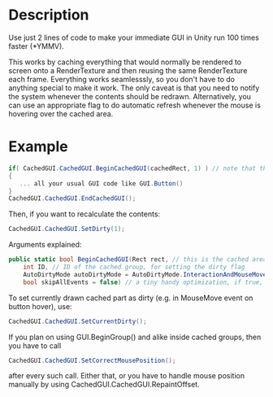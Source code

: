 # Description

Use just 2 lines of code to make your immediate GUI in Unity run 100 times faster (*YMMV).

This works by caching everything that would normally be rendered to screen onto a RenderTexture and then reusing the same RenderTexture each frame. Everything works seamlesssly, so you don't have to do anything special to make it work. The only caveat is that you need to notify the system whenever the contents should be redrawn. Alternatively, you can use an appropriate flag to do automatic refresh whenever the mouse is hovering over the cached area.

# Example

```C#
if( CachedGUI.CachedGUI.BeginCachedGUI(cachedRect, 1) ) // note that this does NOT create a clipping GUI group
{
   ... all your usual GUI code like GUI.Button()
}
CachedGUI.CachedGUI.EndCachedGUI();
```

Then, if you want to recalculate the contents:

```C#
CachedGUI.CachedGUI.SetDirty(1);
```

Arguments explained:
```C#
public static bool BeginCachedGUI(Rect rect, // this is the cached area, it should be a bounding box around all the contents you want to cache for this group
    int ID, // ID of the cached group, for setting the dirty flag
    AutoDirtyMode autoDirtyMode = AutoDirtyMode.InteractionAndMouseMove, // Hovering - the group will be repainted whenever the mouse is hovering over the cached area, this basically turns off the entire caching as long as the mouse is hovering over the area. Not great for performance, but nice if you don't want to handle dirtying yourself. InteractionAndMouseMove - repaint on mouse move or any interaction (mouse clicks). Interaction - repaint on interactions. Disabled - no auto-dirtying, assumes you'll handle it yourself
    bool skipAllEvents = false) // a tiny handy optimization, if true, then all other events except for Repaint will be discarded (only useful if you don't have any interactive elements inside the cached group)
```

To set currently drawn cached part as dirty (e.g. in MouseMove event on button hover), use:
```C#
CachedGUI.CachedGUI.SetCurrentDirty();
```

If you plan on using GUI.BeginGroup() and alike inside cached groups, then you have to call
```C#
CachedGUI.CachedGUI.SetCorrectMousePosition();
```
after every such call. Either that, or you have to handle mouse position manually by using CachedGUI.CachedGUI.RepaintOffset.
